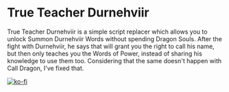 # True Teacher Durnehviir

True Teacher Durnehviir is a simple script replacer which allows you to unlock Summon Durnehviir Words without spending Dragon Souls.
After the fight with Durnehviir, he says that will grant you the right to call his name, but then only teaches you the Words of Power, instead of sharing his knowledge to use them too. Considering that the same doesn't happen with Call Dragon, I've fixed that.

[![ko-fi](https://ko-fi.com/img/githubbutton_sm.svg)](https://ko-fi.com/V7V54B3PC)
